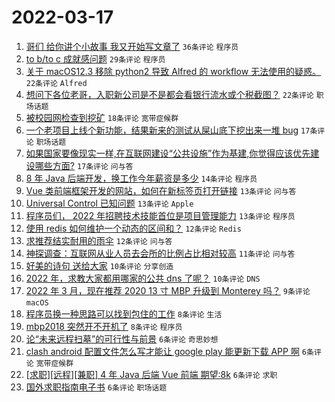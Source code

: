 # 2022-03-17

1. [哥们 给你讲个小故事 我又开始写文章了](https://www.v2ex.com/t/840926) `36条评论` `程序员`
1. [to b/to c 成就感问题](https://www.v2ex.com/t/840921) `29条评论` `程序员`
1. [关于 macOS12.3 移除 python2 导致 Alfred 的 workflow 无法使用的疑惑。](https://www.v2ex.com/t/840939) `22条评论` `Alfred`
1. [想问下各位老哥，入职新公司是不是都会看银行流水或个税截图？](https://www.v2ex.com/t/840920) `22条评论` `职场话题`
1. [被校园网检查到挖矿](https://www.v2ex.com/t/840925) `18条评论` `宽带症候群`
1. [一个老项目上线个新功能，结果新来的测试从屎山底下挖出来一堆 bug](https://www.v2ex.com/t/840955) `17条评论` `职场话题`
1. [如果国家要像现实一样,在互联网建设“公共设施”作为基建,你觉得应该优先建设哪些方面?](https://www.v2ex.com/t/840954) `17条评论` `问与答`
1. [8 年 Java 后端开发，换工作今年薪资是多少](https://www.v2ex.com/t/840943) `14条评论` `程序员`
1. [Vue 类前端框架开发的网站，如何在新标签页打开链接](https://www.v2ex.com/t/840945) `13条评论` `问与答`
1. [Universal Control 已知问题](https://www.v2ex.com/t/840932) `13条评论` `Apple`
1. [程序员们， 2022 年招聘技术技能首位是项目管理能力](https://www.v2ex.com/t/840924) `13条评论` `程序员`
1. [使用 redis 如何维护一个动态的区间和？](https://www.v2ex.com/t/840956) `12条评论` `Redis`
1. [求推荐结实耐用的雨伞](https://www.v2ex.com/t/840942) `12条评论` `问与答`
1. [神探调查：互联网从业人员去会所的比例占比相对较高](https://www.v2ex.com/t/840929) `11条评论` `问与答`
1. [好美的诗句 送给大家](https://www.v2ex.com/t/840950) `10条评论` `分享创造`
1. [2022 年，求教大家都用哪家的公共 dns 了呢？](https://www.v2ex.com/t/840916) `10条评论` `DNS`
1. [2022 年 3 月，现在推荐 2020 13 寸 MBP 升级到 Monterey 吗？](https://www.v2ex.com/t/840940) `9条评论` `macOS`
1. [程序员换一种思路可以找到包住的工作](https://www.v2ex.com/t/840960) `8条评论` `生活`
1. [mbp2018 突然开不开机了](https://www.v2ex.com/t/840915) `8条评论` `程序员`
1. [论“未来远程扫墓”的可行性与前景](https://www.v2ex.com/t/840957) `6条评论` `奇思妙想`
1. [clash android 配置文件怎么写才能让 google play 能更新下载 APP 啊](https://www.v2ex.com/t/840931) `6条评论` `宽带症候群`
1. [[求职][远程][兼职] 4 年 Java 后端 Vue 前端 期望:8k](https://www.v2ex.com/t/840928) `6条评论` `求职`
1. [国外求职指南电子书](https://www.v2ex.com/t/840923) `6条评论` `职场话题`
